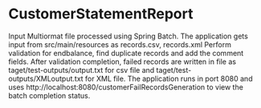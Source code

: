 # CustomerStatementReport
Input Multiormat file processed using Spring Batch.
The application gets input from src/main/resources as records.csv, records.xml
Perform validation for endbalance, find duplicate records and add the comment fields.
After validation completion, failed records are written in file as taget/test-outputs/output.txt for csv file and 
taget/test-outputs/XMLoutput.txt for XML file.
The application runs in port 8080 and uses http://localhost:8080/customerFailRecordsGeneration to view the batch completion status.
